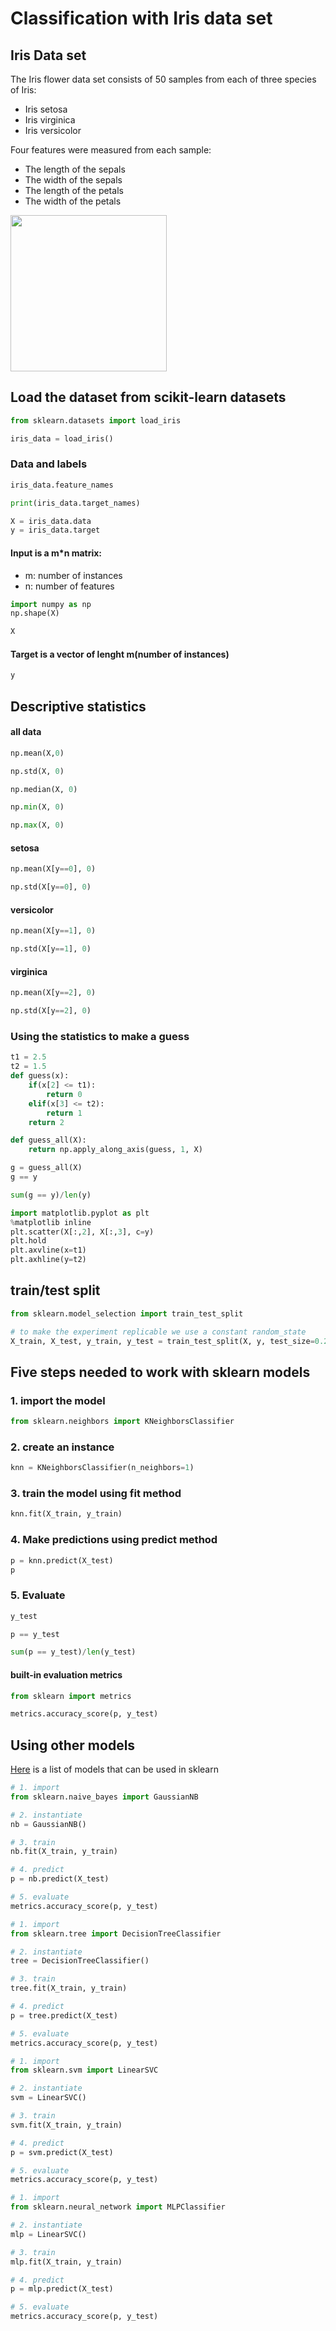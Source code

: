 
# Classification with Iris data set

## Iris Data set

The Iris flower data set consists of 50 samples from each of three species of Iris:
- Iris setosa
- Iris virginica
- Iris versicolor

Four features were measured from each sample: 
- The length of the sepals
- The width of the sepals
- The length of the petals
- The width of the petals

<img src="iris_petal_sepal.png" style="width:250px"/>

## Load the dataset from scikit-learn datasets


```python
from sklearn.datasets import load_iris
```


```python
iris_data = load_iris()
```

### Data and labels


```python
iris_data.feature_names
```


```python
print(iris_data.target_names)
```


```python
X = iris_data.data
y = iris_data.target
```

#### Input is a m\*n matrix: 
- m: number of instances
- n: number of features


```python
import numpy as np
np.shape(X)
```


```python
X
```

#### Target is a vector of lenght m(number of instances)


```python
y
```

## Descriptive statistics

#### all data


```python
np.mean(X,0)
```


```python
np.std(X, 0)
```


```python
np.median(X, 0)
```


```python
np.min(X, 0)
```


```python
np.max(X, 0)
```

#### setosa


```python
np.mean(X[y==0], 0)
```


```python
np.std(X[y==0], 0)
```

#### versicolor


```python
np.mean(X[y==1], 0)
```


```python
np.std(X[y==1], 0)
```

#### virginica


```python
np.mean(X[y==2], 0)
```


```python
np.std(X[y==2], 0)
```

### Using the statistics to make a guess


```python
t1 = 2.5
t2 = 1.5
def guess(x):
    if(x[2] <= t1):
        return 0
    elif(x[3] <= t2):
        return 1
    return 2

def guess_all(X):
    return np.apply_along_axis(guess, 1, X)
```


```python
g = guess_all(X)
g == y
```


```python
sum(g == y)/len(y)
```


```python
import matplotlib.pyplot as plt
%matplotlib inline
plt.scatter(X[:,2], X[:,3], c=y)
plt.hold
plt.axvline(x=t1)
plt.axhline(y=t2)
```

## train/test split


```python
from sklearn.model_selection import train_test_split
```


```python
# to make the experiment replicable we use a constant random_state
X_train, X_test, y_train, y_test = train_test_split(X, y, test_size=0.2, random_state = 253)
```

## Five steps needed to work with sklearn models 

### 1. import the model


```python
from sklearn.neighbors import KNeighborsClassifier
```

### 2. create an instance 


```python
knn = KNeighborsClassifier(n_neighbors=1)
```

### 3. train the model using fit method


```python
knn.fit(X_train, y_train)
```

### 4. Make predictions using predict method


```python
p = knn.predict(X_test)
p
```

### 5. Evaluate


```python
y_test
```


```python
p == y_test
```


```python
sum(p == y_test)/len(y_test)
```

#### built-in evaluation metrics


```python
from sklearn import metrics
```


```python
metrics.accuracy_score(p, y_test)
```

## Using other models
[Here](http://scikit-learn.org/stable/supervised_learning.html#supervised-learning) is a list of models that can be used in sklearn 


```python
# 1. import
from sklearn.naive_bayes import GaussianNB

# 2. instantiate
nb = GaussianNB()

# 3. train
nb.fit(X_train, y_train)

# 4. predict
p = nb.predict(X_test)

# 5. evaluate
metrics.accuracy_score(p, y_test)
```


```python
# 1. import
from sklearn.tree import DecisionTreeClassifier

# 2. instantiate
tree = DecisionTreeClassifier()

# 3. train
tree.fit(X_train, y_train)

# 4. predict
p = tree.predict(X_test)

# 5. evaluate
metrics.accuracy_score(p, y_test)
```


```python
# 1. import
from sklearn.svm import LinearSVC

# 2. instantiate
svm = LinearSVC()

# 3. train
svm.fit(X_train, y_train)

# 4. predict
p = svm.predict(X_test)

# 5. evaluate
metrics.accuracy_score(p, y_test)
```


```python
# 1. import
from sklearn.neural_network import MLPClassifier

# 2. instantiate
mlp = LinearSVC()

# 3. train
mlp.fit(X_train, y_train)

# 4. predict
p = mlp.predict(X_test)

# 5. evaluate
metrics.accuracy_score(p, y_test)
```


```python

```


```python

```
